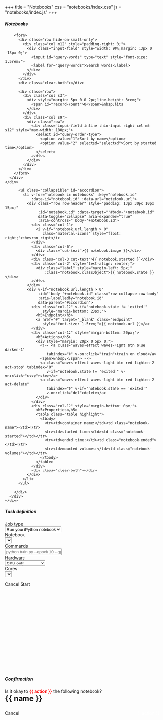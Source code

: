 +++
title = "Notebooks"
css = "notebooks/index.css"
js = "notebooks/index.js"
+++

<main>
  <section class="container content-header">
    <div class="row">
      <div class="col s12" style="min-height: 182px;">
        <h5 class="light grey-text text-darken-2">Notebooks</h5>

        <form>
          <div class="row hide-on-small-only">
            <div class="col m12" style="padding-right: 0;">
              <div class="input-field" style="width: 90%;margin: 13px 0 -13px 0;">
                <input id="query-words" type="text" style="font-size: 1.5rem;">
                <label for="query-words">Search words</label>
              </div>
            </div>
          </div>
          <div class="clear-both"></div>

          <div class="row">
            <div class="col s3">
              <div style="margin: 5px 0 0 2px;line-height: 3rem;">
                <span id="record-count">0</span>&nbsp;hits
              </div>
            </div>
            <div class="col s9">
              <div class="row">
                <div class="input-field inline thin-input right col m5 s12" style="max-width: 180px;">
                  <select id="query-order-type">
                    <option value="1">Sort by name</option>
                    <option value="2" selected="selected">Sort by started time</option>
                  </select>
                </div>
              </div>
            </div>
          </div>
        </form>
      </div>
    </div>
  </section>

  <section class="container main">
    <div class="row">
      <div class="col s12" style="margin-bottom: 15px;">
        <div id="data">

          <ul class="collapsible" id="accordion">
            <li v-for="notebook in notebooks" :key="notebook.id"
                :data-id="notebook.id" :data-url="notebook.url">
              <div class="row row-header" style="padding: 13px 30px 10px 15px;"
                   :id="notebook.id" :data-target="'#body-'+notebook.id"
                   data-toggle="collapse" aria-expanded="true"
                   :aria-controls="'body-'+notebook.id">
                <div class="col-1">
                  <i v-if="notebook.url.length > 0"
                     class="material-icons" style="float: right;">chevron_right</i>
                </div>
                <div class="col-6">
                  <div class="cut-text">{{ notebook.image }}</div>
                </div>
                <div class="col-3 cut-text">{{ notebook.started }}</div>
                <div class="col-2" style="text-align: center;">
                  <div class="label" style="margin-left: 5px;"
                      :class="notebook.classObject">{{ notebook.state }}</div>
                </div>
              </div>
              <div v-if="notebook.url.length > 0"
                   :id="'body-'+notebook.id" class="row collapse row-body"
                   :aria-labelledby="notebook.id"
                   data-parent="#accordion">
                <div class="col-12" v-if="notebook.state != 'exited'"
                     style="margin-bottom: 20px;">
                  <h5>Endpoint</h5>
                  <a href="#" target="_blank" class="endpoint"
                     style="font-size: 1.5rem;">{{ notebook.url }}</a>
                </div>
                <div class="col-12" style="margin-bottom: 20px;">
                  <h5>Actions</h5>
                  <div style="margin: 20px 0 5px 0;">
                    <!-- <a class="waves-effect waves-light btn blue darken-1"
                       tabindex="0" v-on:click="train">train on cloud</a>
                    <span>&nbsp;</span> -->
                    <a class="waves-effect waves-light btn red lighten-2 act-stop" tabindex="0"
                       v-if="notebook.state != 'exited'" v-on:click="stop">stop</a>
                    <a class="waves-effect waves-light btn red lighten-2 act-delete"
                       tabindex="0" v-if="notebook.state == 'exited'"
                       v-on:click="del">delete</a>
                  </div>
                </div>
                <div class="col-12" style="margin-bottom: 0px;">
                  <h5>Properties</h5>
                  <table class="table highlight">
                    <tbody>
                      <tr><td>container name:</td><td class="notebook-name"></td></tr>
                      <tr><td>started time:</td><td class="notebook-started"></td></tr>
                      <tr><td>ended time:</td><td class="notebook-ended"></td></tr>
                      <tr><td>mounted volumes:</td><td class="notebook-volumes"></td></tr>
                    </tbody>
                  </table>
                </div>
                <div class="clear-both"></div>
              </div>
            </li>
          </ul>

        </div>
      </div>
    </div>

  </section>
</main>

<div id="training-dialog" class="modal popup-dialog"
    style="height: 525px;width: 60%;max-height: 85%;">
  <div class="modal-content">
    <h5>Task definition</h5>
  </div>
  <div class="modal-footer row" style="margin: 0;">
    <form autocomplete="off" v-on:submit.prevent>
      <div class="form-group row considerable">
        <label class="col-sm-3 control-label">Job type</label>
        <div class="col-sm-9 training-type">
          <select>
            <option value="0">Run your iPython notebook</option>
            <option value="1">Run commmands</option>
          </select>
        </div>
      </div>
      <div class="form-group row considerable">
        <label class="col-sm-3 control-label">Notebook</label>
        <div class="col-sm-9 training-notebook">
          <select></select>
        </div>
      </div>
      <div class="form-group row">
        <label class="col-sm-3 control-label">Commands</label>
        <div class="col-sm-9">
          <input type="text" class="form-control training-cmds" v-model="cmd"
                 placeholder="python train.py --epoch 10 --gpu 1" />
        </div>
      </div>
      <div class="form-group row">
        <label class="col-sm-3 control-label">Hardware</label>
        <div class="col-sm-9 training-coretype">
          <select>
            <option value="emerald">CPU only</option>
            <option value="dolomite">GPU (Tesla V100)</option>
          </select>
        </div>
      </div>
      <div class="form-group row">
        <label class="col-sm-3 control-label">Cores</label>
        <div class="col-sm-9 training-cores">
          <select></select>
        </div>
      </div>
      <div class="clear-both"></div>
    </form>
    <div class="row" style="margin-top: 7px;">
      <a class="waves-effect waves-light btn cancel" tabindex="0" v-on:click="close">Cancel</a>
      <a class="waves-effect waves-light btn submit" tabindex="0" v-on:click="submit">Start</a>
    </div>
  </div>
</div>

<div id="notebook-modify" class="modal popup-dialog" style="height: 245px;">
  <div class="modal-content">
    <h5>Confirmation</h5>
  </div>
  <div class="modal-footer row">
    <div class="col-12" style="margin: 15px 0 20px 0;min-height: 50px;">
      <span>Is it okay to <span style="color: red;font-weight: 600;">{{ action }}</span> the following notebook?</span><br>
      <strong style="font-weight: bold;font-size: 1.5rem;">{{ name }}</strong>
    </div>
    <div class="clear-both"></div>
    <div class="col-12">
      <a class="waves-effect waves-light btn cancel" tabindex="0" v-on:click="close">Cancel</a>
      <a class="waves-effect waves-light btn blue darken-1 delete" tabindex="0"
         style="float: right;color: white !important;" v-on:click="exec">{{ action }}</a>
    </div>
  </div>
</div>
